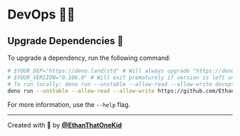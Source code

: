 # DevOps 👨‍💻

## Upgrade Dependencies 🔼

To upgrade a dependency, run the following command:

```bash
# $YOUR_DEP="https://deno.land/std" # Will always upgrade "https://deno.land/std" by default.
# $YOUR_VERSION="0.106.0" # Will exit prematurely if version is left unspecified.
# To run locally: deno run --unstable --allow-read --allow-write devops/upgrade-dep.ts -y --verbose --dep=$YOUR_DEP --v=$YOUR_VERSION
deno run --unstable --allow-read --allow-write https://github.com/EthanThatOneKid/fart/raw/main/devops/upgrade-dep.ts -y --verbose --dep=$YOUR_DEP --v=$YOUR_VERSION
```

For more information, use the `--help` flag.

---

Created with 💖 by [**@EthanThatOneKid**](https://github.com/EthanThatOneKid/)

